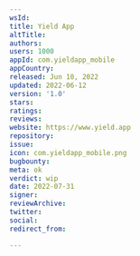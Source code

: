 ```yaml
---
wsId: 
title: Yield App
altTitle: 
authors: 
users: 1000
appId: com.yieldapp_mobile
appCountry: 
released: Jun 10, 2022
updated: 2022-06-12
version: '1.0'
stars: 
ratings: 
reviews: 
website: https://www.yield.app
repository: 
issue: 
icon: com.yieldapp_mobile.png
bugbounty: 
meta: ok
verdict: wip
date: 2022-07-31
signer: 
reviewArchive: 
twitter: 
social: 
redirect_from: 

---
```


